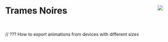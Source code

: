# Trames Noires [<img src="https://github.com/tooooools.png?size=100" size="100" align="right">](http://github.com/tooooools/)

<br>

// ??? How to export animations from devices with different sizes
